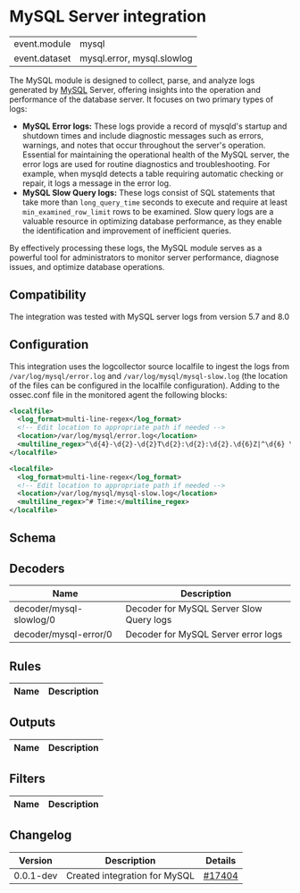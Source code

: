 # MySQL Server integration


|   |   |
|---|---|
| event.module | mysql |
| event.dataset | mysql.error, mysql.slowlog |

The MySQL module is designed to collect, parse, and analyze logs generated by [MySQL](https://dev.mysql.com/) Server, offering insights into the operation and performance of the database server. It focuses on two primary types of logs:
  - **MySQL Error logs:** These logs provide a record of mysqld's startup and shutdown times and include diagnostic messages such as errors, warnings, and notes that occur throughout the server's operation. Essential for maintaining the operational health of the MySQL server, the error logs are used for routine diagnostics and troubleshooting. For example, when mysqld detects a table requiring automatic checking or repair, it logs a message in the error log.
  - **MySQL Slow Query logs:** These logs consist of SQL statements that take more than `long_query_time` seconds to execute and require at least `min_examined_row_limit` rows to be examined. Slow query logs are a valuable resource in optimizing database performance, as they enable the identification and improvement of inefficient queries.

By effectively processing these logs, the MySQL module serves as a powerful tool for administrators to monitor server performance, diagnose issues, and optimize database operations.


## Compatibility

The integration was tested with MySQL server logs from version 5.7 and 8.0

## Configuration

This integration uses the logcollector source localfile to ingest the logs from `/var/log/mysql/error.log` and `/var/log/mysql/mysql-slow.log` (the location of the files can be configured in the localfile configuration).
Adding to the ossec.conf file in the monitored agent the following blocks:

```xml
<localfile>
  <log_format>multi-line-regex</log_format>
  <!-- Edit location to appropriate path if needed -->
  <location>/var/log/mysql/error.log</location>
  <multiline_regex>^\d{4}-\d{2}-\d{2}T\d{2}:\d{2}:\d{2}.\d{6}Z|^\d{6} \d{2}:\d{2}:\d{2}</multiline_regex>
</localfile>

<localfile>
  <log_format>multi-line-regex</log_format>
  <!-- Edit location to appropriate path if needed -->
  <location>/var/log/mysql/mysql-slow.log</location>
  <multiline_regex>^# Time:</multiline_regex>
</localfile>
```


## Schema

## Decoders

| Name | Description |
|---|---|
| decoder/mysql-slowlog/0 | Decoder for MySQL Server Slow Query logs |
| decoder/mysql-error/0 | Decoder for MySQL Server error logs |
## Rules

| Name | Description |
|---|---|
## Outputs

| Name | Description |
|---|---|
## Filters

| Name | Description |
|---|---|
## Changelog

| Version | Description | Details |
|---|---|---|
| 0.0.1-dev | Created integration for MySQL | [#17404](https://github.com/cyb3rhq/cyb3rhq/pull/17404) |

